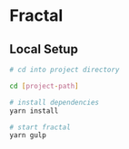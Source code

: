 # Fractal

## Local Setup

```bash
# cd into project directory

cd [project-path]

# install dependencies
yarn install

# start fractal
yarn gulp
```
